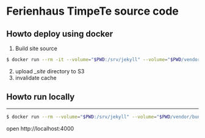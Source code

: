 # Ferienhaus TimpeTe source code

## Howto deploy using docker 

1. Build site source

```bash
$ docker run --rm -it --volume="$PWD:/srv/jekyll" --volume="$PWD/vendor/bundle:/usr/local/bundle" jekyll/jekyll:3.8 jekyll build 
```

2. upload *_site* directory to S3
3. invalidate cache 

## Howto run locally
---

```bash
$ docker run --rm --volume="$PWD:/srv/jekyll" --volume="$PWD/vendor/bundle:/usr/local/bundle" -p 4000:4000 jekyll/jekyll:3.8 jekyll serve 
```

open http://localhost:4000